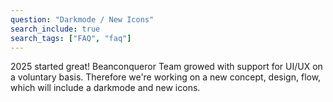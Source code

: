```yaml
---
question: "Darkmode / New Icons"
search_include: true
search_tags: ["FAQ", "faq"]
---
```

2025 started great! Beanconqueror Team growed with support for UI/UX on a voluntary basis.
Therefore we're working on a new concept, design, flow, which will include a darkmode and new icons.
